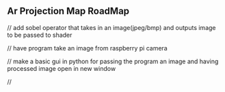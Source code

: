 ## Ar Projection Map RoadMap

// add sobel operator that takes in an image(jpeg/bmp) and outputs image to be passed to shader

// have program take an image from raspberry pi camera

// make a basic gui in python for passing the program an image and having processed image open in new window

//

